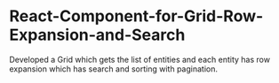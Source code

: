 # React-Component-for-Grid-Row-Expansion-and-Search
Developed a Grid which gets the list of entities and each entity has row expansion which has search and sorting with pagination.
